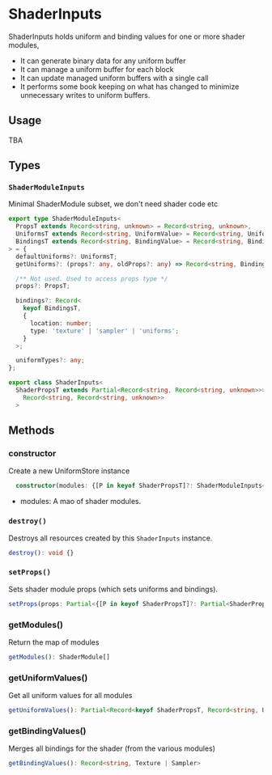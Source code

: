 # ShaderInputs

ShaderInputs holds uniform and binding values for one or more shader modules,
- It can generate binary data for any uniform buffer
- It can manage a uniform buffer for each block
- It can update managed uniform buffers with a single call
- It performs some book keeping on what has changed to minimize unnecessary writes to uniform buffers.

## Usage

TBA

## Types

### `ShaderModuleInputs`

Minimal ShaderModule subset, we don't need shader code etc

```ts
export type ShaderModuleInputs<
  PropsT extends Record<string, unknown> = Record<string, unknown>,
  UniformsT extends Record<string, UniformValue> = Record<string, UniformValue>,
  BindingsT extends Record<string, BindingValue> = Record<string, BindingValue>
> = {
  defaultUniforms?: UniformsT;
  getUniforms?: (props?: any, oldProps?: any) => Record<string, BindingValue | UniformValue>;

  /** Not used. Used to access props type */
  props?: PropsT;

  bindings?: Record<
    keyof BindingsT,
    {
      location: number;
      type: 'texture' | 'sampler' | 'uniforms';
    }
  >;

  uniformTypes?: any;
};
```

```ts
export class ShaderInputs<
  ShaderPropsT extends Partial<Record<string, Record<string, unknown>>> = Partial<
    Record<string, Record<string, unknown>>
  >
```

## Methods

### constructor

Create a new UniformStore instance

```ts
  constructor(modules: {[P in keyof ShaderPropsT]?: ShaderModuleInputs<ShaderPropsT[P]>})
```

- modules: A mao of shader modules.

### `destroy()`

Destroys all resources created by this `ShaderInputs` instance.

  ```ts
  destroy(): void {}
  ```

### `setProps()`

Sets shader module props (which sets uniforms and bindings).

```ts
setProps(props: Partial<{[P in keyof ShaderPropsT]?: Partial<ShaderPropsT[P]>}>): void {
```

### getModules()

Return the map of modules

```ts
getModules(): ShaderModule[]
```

### getUniformValues()

Get all uniform values for all modules

```ts
getUniformValues(): Partial<Record<keyof ShaderPropsT, Record<string, UniformValue>>>
```

### getBindingValues()

Merges all bindings for the shader (from the various modules)

```ts
getBindingValues(): Record<string, Texture | Sampler>
```
